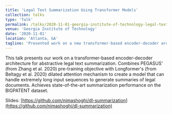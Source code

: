 ```yaml
---
title: 'Legal Text Summarization Using Transformer Models'
collection: talks
type: 'Talk'
permalink: /talks/2020-11-01-georgia-institute-of-technology-legal-text-summarization-using-transformer-models
venue: 'Georgia Institute of Technology'
date: '2020-11-01'
location: 'Atlanta, GA'
tagline: 'Presented work on a new transformer-based encoder-decoder architecture for abstractive legal text summarization, achieving state-of-the-art performance on the BIGPATENT dataset.'
---
```


This talk presents our work on a transformer-based encoder-decoder architecture for abstractive legal text summarization. Combines PEGASUS' (from Zhang et al. 2020) pre-training objective with Longformer's (from Beltagy et al. 2020) dilated attention mechanism to create a model that can handle extremely long input sequences to generate summaries of legal documents. Achieves state-of-the-art summarization performance on the BIGPATENT dataset.

Slides: [https://github.com/nimashoghi/dl-summarization](https://github.com/nimashoghi/dl-summarization)

